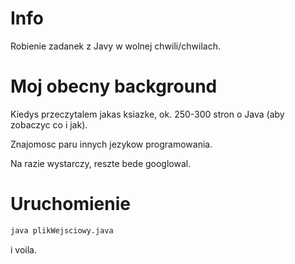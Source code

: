 # Info

Robienie zadanek z Javy w wolnej chwili/chwilach.

# Moj obecny background

Kiedys przeczytalem jakas ksiazke, ok. 250-300 stron o Java (aby zobaczyc co i jak).

Znajomosc paru innych jezykow programowania.

Na razie wystarczy, reszte bede googlowal.

# Uruchomienie

```bash
java plikWejsciowy.java
```

i voila.

